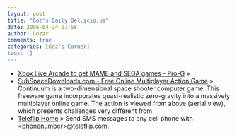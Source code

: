 ```yaml
---
layout: post
title: "Goz's Daily Del.icio.us"
date: 2006-04-24 07:58
author: Gozar
comments: true
categories: [Goz's Corner]
tags: []
---
```

<ul>
<li><a href="http://www.pro-g.co.uk/news/21-04-2006-2625.html" title="Xbox Live Arcade to get MAME and SEGA games - Pro-G">Xbox Live Arcade to get MAME and SEGA games - Pro-G</a> &raquo; </li>
<li><a href="http://www.subspacedownloads.com/index.php?act=what_is" title="SubSpaceDownloads.com - Free Online Multiplayer Action Game">SubSpaceDownloads.com - Free Online Multiplayer Action Game</a> &raquo; Continuum is a two-dimensional space shooter computer game. This freeware game incorporates quasi-realistic zero-gravity into a massively multiplayer online game. The action is viewed from above (aerial view), which presents challenges very different from</li>
<li><a href="http://www.teleflip.com/teleflip/index.jsp" title="Teleflip Home">Teleflip Home</a> &raquo; Send SMS messages to any cell phone with &lt;phonenumber&gt;@teleflip.com.</li>
</ul>

